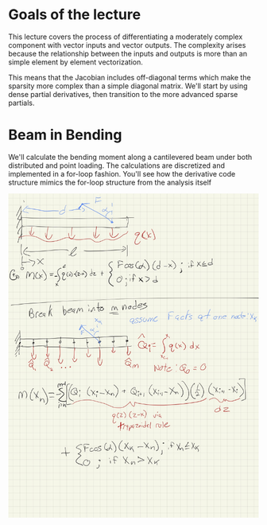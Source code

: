# Goals of the lecture
This lecture covers the process of differentiating a moderately complex component with vector inputs and vector outputs. 
The complexity arises because the relationship between the inputs and outputs is more than an simple element by element vectorization. 

This means that the Jacobian includes off-diagonal terms which make the sparsity more complex than a simple diagonal matrix. 
We'll start by using dense partial derivatives, then transition to the more advanced sparse partials. 


# Beam in Bending
We'll calculate the bending moment along a cantilevered beam under both distributed and point loading. 
The calculations are discretized and implemented in a for-loop fashion. 
You'll see how the derivative code structure mimics the for-loop structure from the analysis itself

![simple beam moment](./beam_moment.jpg)

